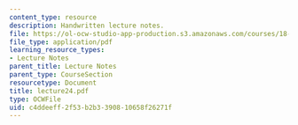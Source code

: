 ```yaml
---
content_type: resource
description: Handwritten lecture notes.
file: https://ol-ocw-studio-app-production.s3.amazonaws.com/courses/18-704-seminar-in-algebra-and-number-theory-rational-points-on-elliptic-curves-fall-2004/c4ddeeff2f53b2b3390810658f26271f_lecture24.pdf
file_type: application/pdf
learning_resource_types:
- Lecture Notes
parent_title: Lecture Notes
parent_type: CourseSection
resourcetype: Document
title: lecture24.pdf
type: OCWFile
uid: c4ddeeff-2f53-b2b3-3908-10658f26271f
---
```

